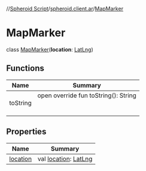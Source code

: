 //[Spheroid Script](../../index.md)/[spheroid.client.ar](../index.md)/[MapMarker](index.md)



# MapMarker  
 class [MapMarker](index.md)(**location**: [LatLng](../../spheroid/-lat-lng/index.md))   


## Functions  
  
|  Name|  Summary| 
|---|---|
| toString| open override fun toString(): String  <br><br><br>


## Properties  
  
|  Name|  Summary| 
|---|---|
| [location](index.md#spheroid.client.ar/MapMarker/location/#/PointingToDeclaration/)|  val [location](index.md#spheroid.client.ar/MapMarker/location/#/PointingToDeclaration/): [LatLng](../../spheroid/-lat-lng/index.md)   <br>

